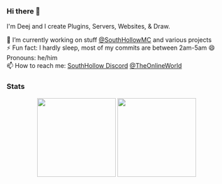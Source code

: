 ### Hi there 👋

I'm Deej and I create Plugins, Servers, Websites, & Draw. 

🔭 I’m currently working on stuff [@SouthHollowMC](https://github.com/SouthHollowMC) and various projects   
⚡ Fun fact: I hardly sleep, most of my commits are between 2am-5am 
😄 Pronouns: he/him  
📫 How to reach me: [SouthHollow Discord](https://discord.gg/jtZprD5) [@TheOnlineWorld](https://twitter.com/theonlineworld2)   

### Stats
<div align="center">
  <img height="180em" src="https://github-readme-stats.vercel.app/api?username=Mr-Deej&count_private=true&show_icons=true&theme=dark" />
  <img height="180em" src="https://github-readme-stats.vercel.app/api/top-langs/?username=Mr-Deej&theme=dark&layout=compact&langs_count=6" />
</div>
